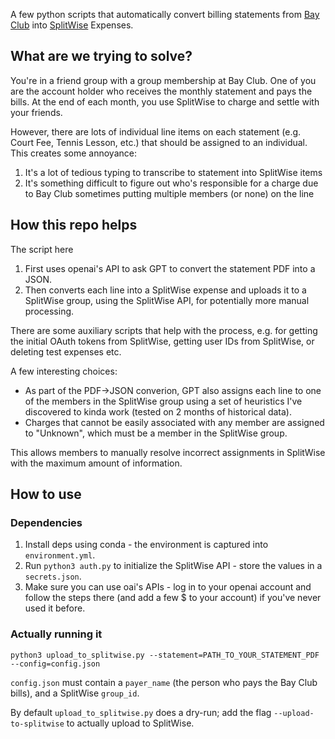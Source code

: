 A few python scripts that automatically convert billing statements from [Bay
Club](https://www.bayclubs.com/) into [SplitWise](https://www.splitwise.com/) Expenses.

## What are we trying to solve?

You're in a friend group with a group membership at Bay Club. One of you are the account
holder who receives the monthly statement and pays the bills. At the end of each month,
you use SplitWise to charge and settle with your friends.

However, there are lots of individual line items on each statement (e.g. Court Fee, 
Tennis Lesson, etc.) that should be assigned to an individual. This creates some
annoyance:

1. It's a lot of tedious typing to transcribe to statement into SplitWise items
2. It's something difficult to figure out who's responsible for a charge due to Bay Club
sometimes putting multiple members (or none) on the line

## How this repo helps

The script here

1. First uses openai's API to ask GPT to convert the statement PDF into a JSON.
2. Then converts each line into a SplitWise expense and uploads it to a
SplitWise group, using the SplitWise API, for potentially more manual processing.

There are some auxiliary scripts that help with the process, e.g. for getting the initial
OAuth tokens from SplitWise, getting user IDs from SplitWise, or deleting test expenses
etc. 

A few interesting choices:

- As part of the PDF->JSON converion, GPT also assigns each line to one of the members in
  the SplitWise group using a set of heuristics I've discovered to kinda work (tested on 2
  months of historical data).
- Charges that cannot be easily associated with any member are assigned to "Unknown",
  which must be a member in the SplitWise group.

This allows members to manually resolve incorrect assignments in SplitWise with the
maximum amount of information.

## How to use

### Dependencies

1. Install deps using conda - the environment is captured into `environment.yml`. 
2. Run `python3 auth.py` to initialize the SplitWise API - store the values in a
   `secrets.json`.
3. Make sure you can use oai's APIs - log in to your openai account and follow the steps
   there (and add a few $ to your account) if you've never used it before.

### Actually running it

```
python3 upload_to_splitwise.py --statement=PATH_TO_YOUR_STATEMENT_PDF --config=config.json
```

`config.json` must contain a `payer_name` (the person who pays the Bay Club bills), and a
SplitWise `group_id`.

By default `upload_to_splitwise.py` does a dry-run; add the flag `--upload-to-splitwise`
to actually upload to SplitWise.
